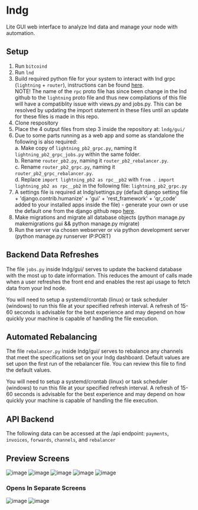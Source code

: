# lndg
Lite GUI web interface to analyze lnd data and manage your node with automation.

## Setup
1. Run `bitcoind`
2. Run `lnd`
3. Build required python file for your system to interact with lnd grpc (`lightning` + `router`), instructions can be found [here](https://github.com/lightningnetwork/lnd/blob/master/docs/grpc/python.md#setup-and-installation).  
  NOTE! The name of the `rpc` proto file has since been change in the lnd github to the `lightning` proto file and thus new compilations of this file will have a compatiblity issue with views.py and jobs.py. This can be resolved by updating the import statement in these files until an update for these files is made in this repo.
5. Clone respository
6. Place the 4 output files from step 3 inside the repository at: `lndg/gui/`
7. Due to some parts running as a web app and some as standalone the following is also required:  
  a. Make copy of `lightning_pb2_grpc.py`, naming it `lightning_pb2_grpc_jobs.py` within the same folder.  
  b. Rename `router_pb2.py`, naming it `router_pb2_rebalancer.py`.  
  c. Rename `router_pb2_grpc.py`, naming it `router_pb2_grpc_rebalancer.py`.  
  d. Replace `import lightning_pb2 as rpc__pb2` with `from . import lightning_pb2 as rpc__pb2` in the following file: `lightning_pb2_grpc.py`  
8. A settings file is required at lndg/settings.py (default django setting file + 'django.contrib.humanize' + 'gui' + 'rest_framework' + 'qr_code' added to your installed apps inside the file) - generate your own or use the default one from the django github repo [here](https://github.com/django/django/blob/main/django/conf/project_template/project_name/settings.py-tpl).
9. Make migrations and migrate all database objects (python manage.py makemigrations gui && python manage.py migrate)
10. Run the server via chosen webserver or via python development server (python manage.py runserver IP:PORT)

## Backend Data Refreshes
The file `jobs.py` inside lndg/gui/ serves to update the backend database with the most up to date information.  This reduces the amount of calls made when a user refreshes the front end and enables the rest api usage to fetch data from your lnd node.

You will need to setup a systemd/crontab (linux) or task scheduler (windows) to run this file at your specified refresh interval.  A refresh of 15-60 seconds is advisable for the best experience and may depend on how quickly your machine is capable of handling the file execution.

## Automated Rebalancing
The file `rebalancer.py` inside lndg/gui/ serves to rebalance any channels that meet the specifications set on your lndg dashboard.  Default values are set upon the first run of the rebalancer file.  You can review this file to find the default values.

You will need to setup a systemd/crontab (linux) or task scheduler (windows) to run this file at your specified refresh interval.  A refresh of 15-60 seconds is advisable for the best experience and may depend on how quickly your machine is capable of handling the file execution.

## API Backend
The following data can be accessed at the /api endpoint: `payments`, `invoices`, `forwards`, `channels`, and `rebalancer`

## Preview Screens
![image](https://user-images.githubusercontent.com/38626122/132701345-7129e4e5-09b8-483e-96eb-bf003171ed3f.png)
![image](https://user-images.githubusercontent.com/38626122/132701473-33611c23-cb91-4496-a9ee-c276f1b35f34.png)
![image](https://user-images.githubusercontent.com/38626122/132701498-5cefa10f-00b3-45e3-9a38-e6512d47b750.png)
![image](https://user-images.githubusercontent.com/38626122/132701518-41e585ae-bac3-413b-a6a2-c202e20fd7f9.png)
![image](https://user-images.githubusercontent.com/38626122/132701532-a129f74f-ee6e-4f03-89c8-e82eef775ab1.png)

### Opens In Separate Screens
![image](https://user-images.githubusercontent.com/38626122/132701553-bbab3f27-ac72-4de6-9591-506c6740579b.png)
![image](https://user-images.githubusercontent.com/38626122/132861336-3cb02cad-2b09-4548-8186-a93b2482c40d.png)

